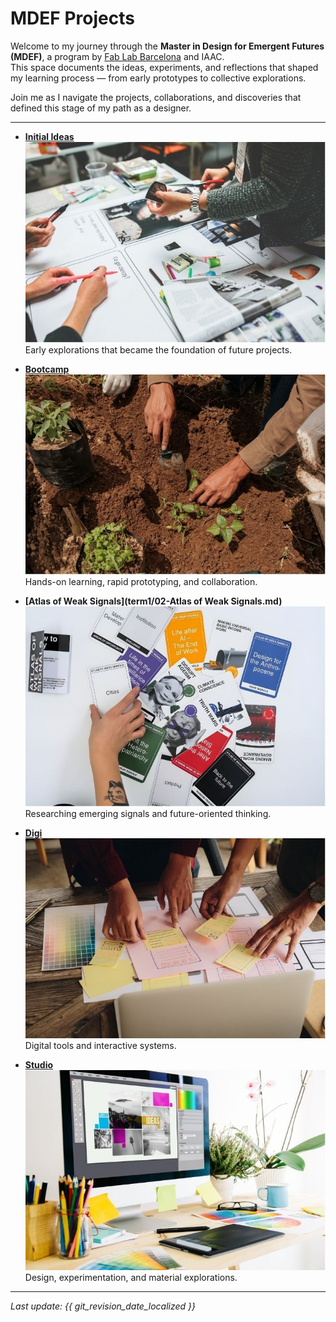 # MDEF Projects

Welcome to my journey through the **Master in Design for Emergent Futures (MDEF)**, a program by [Fab Lab Barcelona](https://mdef.fablabbcn.org/) and IAAC.  
This space documents the ideas, experiments, and reflections that shaped my learning process — from early prototypes to collective explorations.

Join me as I navigate the projects, collaborations, and discoveries that defined this stage of my path as a designer.

---

<div class="grid cards" markdown>

- __[Initial Ideas](project/project.md)__  
  ![Initial Ideas](../images/initial-ideas.jpg)  
  Early explorations that became the foundation of future projects.

- __[Bootcamp](term1/01-Bootcamp.md)__  
  ![Bootcamp](../images/bootcamp.jpg)  
  Hands-on learning, rapid prototyping, and collaboration.

- __[Atlas of Weak Signals](term1/02-Atlas of Weak Signals.md)__  
  ![Atlas of Weak Signals](../images/atlas.jpg)  
  Researching emerging signals and future-oriented thinking.

- __[Digi](term1/01-Bootcamp.md)__  
  ![Digi](../images/digi.jpg)  
  Digital tools and interactive systems.

- __[Studio](term1/01-Bootcamp.md)__  
  ![Studio](../images/studio.jpg)  
  Design, experimentation, and material explorations.

</div>

---

*Last update: {{ git_revision_date_localized }}*